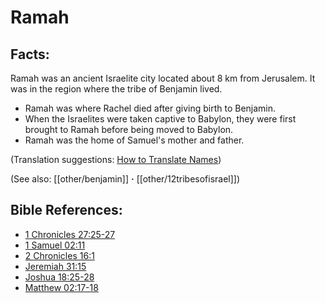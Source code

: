 # Ramah #

## Facts: ##

Ramah was an ancient Israelite city located about 8 km from Jerusalem. It was in the region where the tribe of Benjamin lived.

* Ramah was where Rachel died after giving birth to Benjamin.
* When the Israelites were taken captive to Babylon, they were first brought to Ramah before being moved to Babylon.
* Ramah was the home of Samuel's mother and father.

(Translation suggestions: [How to Translate Names](en/ta-vol1/translate/man/translate-names))

(See also: [[other/benjamin]] **·** [[other/12tribesofisrael]])

## Bible References: ##

* [1 Chronicles 27:25-27](en/tn/1ch/help/27/25)
* [1 Samuel 02:11](en/tn/1sa/help/02/11)
* [2 Chronicles 16:1](en/tn/2ch/help/16/01)
* [Jeremiah 31:15](en/tn/jer/help/31/15)
* [Joshua 18:25-28](en/tn/jos/help/18/25)
* [Matthew 02:17-18](en/tn/mat/help/02/17)